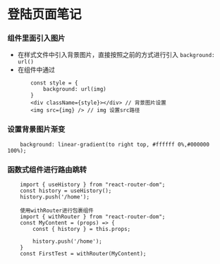 # 登陆页面笔记
### 组件里面引入图片
+ 在样式文件中引入背景图片，直接按照之前的方式进行引入 ``` background: url() ```
+ 在组件中通过 
    ``` import img from '../images/img.jpg'
        const style = {
            background: url(img)
        }
        <div className={style}></div> // 背景图片设置
        <img src={img} /> // img 设置src路径
    ```
### 设置背景图片渐变
```
    background: linear-gradient(to right top, #ffffff 0%,#000000 100%);
```
### 函数式组件进行路由跳转
```
    import { useHistory } from "react-router-dom";
    const history = useHistory();
    history.push('/home');
```
```
    使用withRouter进行包裹组件
    import { withRouter } from "react-router-dom";
    const MyContent = (props) => {
        const { history } = this.props;

        history.push('/home');
    }
    const FirstTest = withRouter(MyContent);
```
